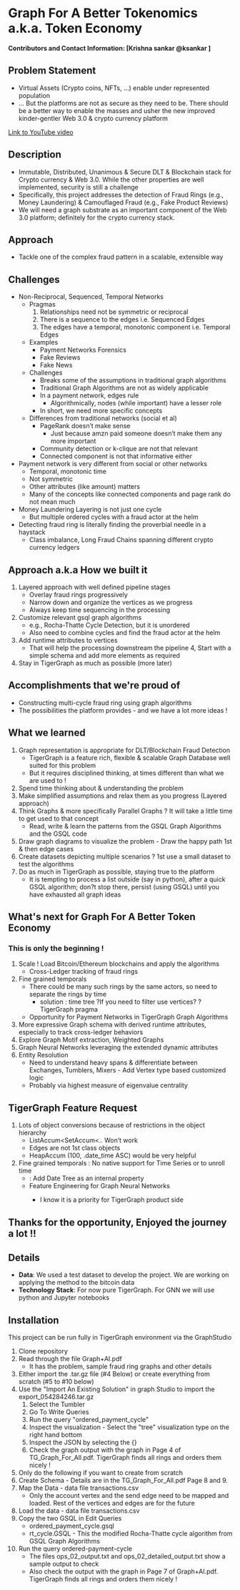 #  Graph For A Better Tokenomics a.k.a. Token Economy
**Contributors and Contact Information: [Krishna sankar @ksankar ]**

## Problem Statement 
* Virtual Assets (Crypto coins, NFTs, ...) enable under represented population
* ... But the platforms are not as secure as they need to be. There should be a better way to enable the masses and usher the new improved kinder-gentler Web 3.0 & crypto currency platform

[Link to YouTube video](https://youtu.be/1v9GJOV_pag)

## Description
* Immutable, Distributed, Unanimous & Secure DLT & Blockchain stack for Crypto currency & Web 3.0. While the other properties are well implemented, security is still a challenge
* Specifically, this project addresses the detection of Fraud Rings (e.g., Money Laundering) & Camouflaged Fraud (e.g., Fake Product Reviews)
* We will need a graph substrate as an important component of the Web 3.0 platform; definitely for the crypto currency stack.

## Approach
* Tackle one of the complex fraud pattern in a scalable, extensible way

## Challenges
* Non-Reciprocal, Sequenced, Temporal Networks
  * Pragmas
    1. Relationships need not be symmetric or reciprocal
    1. There is a sequence to the edges i.e. Sequenced Edges
    1. The edges have a temporal, monotonic component i.e. Temporal Edges
  * Examples
    * Payment Networks Forensics
    * Fake Reviews
    * Fake News
  * Challenges
    * Breaks some of the assumptions in traditional graph algorithms
    * Traditional Graph Algorithms are not as widely applicable
    * In a payment network, edges rule
      * Algorithmically, nodes (while important) have a lesser role
    * In short, we need more specific concepts
  * Differences from traditional networks (social et al)
    * PageRank doesn’t make sense
      * Just because amzn paid someone doesn’t make them any more important
    * Community detection or k-clique are not that relevant
    * Connected component is not that informative either
* Payment network is very different from social or other networks
  * Temporal, monotonic time
  * Not symmetric
  * Other attributes (like amount) matters
  * Many of the concepts like connected components and page rank do not mean much
* Money Laundering Layering is not just one cycle
  * But multiple ordered cycles with a fraud actor at the helm
* Detecting fraud ring is literally finding the proverbial needle in a haystack
  * Class imbalance, Long Fraud Chains spanning different crypto currency ledgers

## Approach a.k.a How we built it
1. Layered approach with well defined pipeline stages
   * Overlay fraud rings progressively
   * Narrow down and organize the vertices as we progress
   * Always keep time sequencing in the processing
2. Customize relevant gsql graph algorithms
   * e.g., Rocha-Thatte Cycle Detection, but it is unordered 
   * Also need to combine cycles and find the fraud actor at the helm
3. Add runtime attributes to vertices
   * That will help the processing downstream the pipeline
4, Start with a simple schema and add more elements as required
5. Stay in TigerGraph as much as possible (more later)

## Accomplishments that we're proud of
* Constructing multi-cycle fraud ring using graph algorithms
* The possibilities the platform provides - and we have a lot more ideas !

## What we learned
1. Graph representation is appropriate for DLT/Blockchain Fraud Detection
   * TigerGraph is a feature rich, flexible & scalable Graph Database well suited for this problem
   * But it requires disciplined thinking,  at times different than what we are used to  ! 
2. Spend time thinking about & understanding the problem
3. Make simplified assumptions and relax them as you progress (Layered approach)
4. Think Graphs & more specifically Parallel Graphs ? It will take a little time to get used to that concept
   * Read, write & learn the patterns from the GSQL Graph Algorithms  and the GSQL code
5. Draw graph diagrams to visualize the problem - Draw the happy path 1st & then edge cases
6. Create datasets depicting multiple scenarios ? 1st use a small dataset to test the algorithms
7. Do as much in TigerGraph as possible, staying true to the platform
   * It is tempting to process a list outside (say in python), after a quick GSQL algorithm; don?t stop there, persist (using GSQL) until you have exhausted all graph ideas

## What's next for Graph For A Better Token Economy 
### This is only the beginning !
1. Scale ! Load Bitcoin/Ethereum blockchains and apply the algorithms
   * Cross-Ledger tracking of fraud rings 
2. Fine grained temporals
   * There could be many such rings by the same actors, so need to separate the rings by time
     * solution : time tree ?If you need to filter use vertices? ? TigerGraph pragma
   * Opportunity for Payment Networks in TigerGraph Graph Algorithms
3. More expressive Graph schema with derived runtime attributes, especially to track cross-ledger behaviors
4. Explore Graph Motif extraction, Weighted Graphs
5. Graph Neural Networks leveraging the extended dynamic attributes
6. Entity Resolution
   * Need to understand heavy spans & differentiate between Exchanges, Tumblers, Mixers - Add Vertex type based customized logic
   * Probably via highest measure of eigenvalue centrality

## TigerGraph Feature Request
1. Lots of object conversions because of restrictions in the object hierarchy
   * <TG Feature Request> ListAccum<SetAccum<.. Won’t work
   * <TG Feature Request> Edges are not 1st class objects
   * <TG Feature Request> HeapAccum<EDGE> (100, .date_time ASC) would be very helpful
1. Fine grained temporals : No native support for Time Series or to unroll time
   * <TG Feature Request> : Add Date Tree as an internal property
   * <TG Feature Request> Feature Engineering for Graph Neural Networks 
     * I know it is a priority for TigerGraph product side

## Thanks for the opportunity, Enjoyed the journey a lot !!

## Details
 - **Data**: We used a test dataset to develop the project. We are working on applying the method to the bitcoin data
 - **Technology Stack**: For now pure TigerGraph. For GNN we will use python and Jupyter notebooks

## Installation

This project can be run fully in TigerGraph environment via the GraphStudio
1. Clone repository
7. Read through the file Graph+AI.pdf
   * It has the problem, sample fraud ring graphs and other details
2. Either import the .tar.gz file (#4 Below) or create everything from scratch (#5 to #10 below)
2. Use the "Import An Existing Solution" in graph Studio to import the export_054284246.tar.gz
   1. Select the Tumbler 
   1. Go To Write Queries
   1. Run the query "ordered_payment_cycle"
   1. Inspect the visualization - Select the "tree" visualization type on the right hand bottom
   1. Inspect the JSON by selecting the {}
   1. Check the graph output with the graph in Page 4 of TG_Graph_For_All.pdf. TigerGraph finds all rings and orders them nicely !
2. Only do the following if you want to create from scratch
2. Create Schema - Details are in the TG_Graph_For_All.pdf Page 8 and 9.
3. Map the Data - data file transactions.csv
   * Only the account vertex and the send edge need to be mapped and loaded. Rest of the vertices and edges are for the future
4. Load the data - data file transactions.csv
5. Copy the two GSQL in Edit Queries
   * ordered_payment_cycle.gsql
   * rt_cycle.GSQL - This the modified Rocha-Thatte cycle algorithm from GSQL Graph Algorithms
6. Run the query ordered-payment-cycle
   * The files ops_02_output.txt and ops_02_detailed_output.txt show a sample output to check
   * Also check the output with the graph in Page 7 of Graph+AI.pdf. TigerGraph finds all rings and orders them nicely !
 
